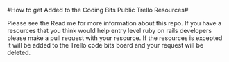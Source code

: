 #How to get Added to the Coding Bits Public Trello Resources#

Please see the Read me for more information about this repo. If you have a resources that you think would help entry level ruby on rails developers please make a pull request with your resource. If the resources is excepted it will be added to the Trello code bits board and your request will be deleted.
